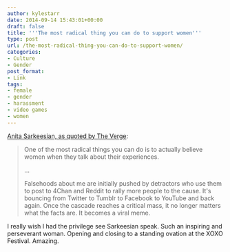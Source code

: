 ```yaml
---
author: kylestarr
date: 2014-09-14 15:43:01+00:00
draft: false
title: '''The most radical thing you can do to support women'''
type: post
url: /the-most-radical-thing-you-can-do-to-support-women/
categories:
- Culture
- Gender
post_format:
- Link
tags:
- female
- gender
- harassment
- video games
- women
---
```


[Anita Sarkeesian, as quoted by The Verge](http://www.theverge.com/2014/9/13/6145169/anita-sarkeesian-shares-the-most-radical-thing-you-can-do-to-support):


<blockquote>One of the most radical things you can do is to actually believe women when they talk about their experiences.

...

Falsehoods about me are initially pushed by detractors who use them to post to 4Chan and Reddit to rally more people to the cause. It's bouncing from Twitter to Tumblr to Facebook to YouTube and back again. Once the cascade reaches a critical mass, it no longer matters what the facts are. It becomes a viral meme.</blockquote>


I really wish I had the privilege see Sarkeesian speak. Such an inspiring and perseverant woman. Opening and closing to a standing ovation at the XOXO Festival. Amazing.
